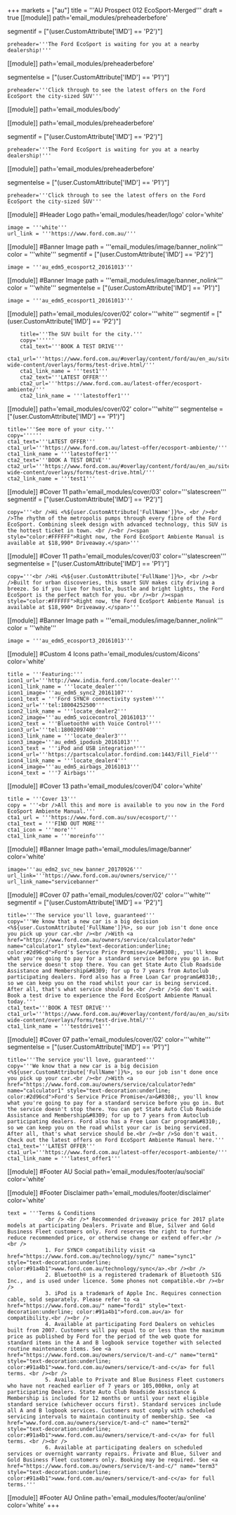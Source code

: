 +++
markets = ["au"]
title = '''AU Prospect 012 EcoSport-Merged'''
draft = true
[[module]]
path='email_modules/preheaderbefore'

segmentif = ["(user.CustomAttribute['IMD'] == 'P2')"]

	preheader='''The Ford EcoSport is waiting for you at a nearby dealership!'''

[[module]]
path='email_modules/preheaderbefore'

segmentelse = ["(user.CustomAttribute['IMD'] == 'P1')"]

	preheader='''Click through to see the latest offers on the Ford EcoSport the city-sized SUV'''

[[module]]
path='email_modules/body'


[[module]]
path='email_modules/preheaderbefore'

segmentif = ["(user.CustomAttribute['IMD'] == 'P2')"]

	preheader='''The Ford EcoSport is waiting for you at a nearby dealership!'''

[[module]]
path='email_modules/preheaderbefore'

segmentelse = ["(user.CustomAttribute['IMD'] == 'P1')"]

	preheader='''Click through to see the latest offers on the Ford EcoSport the city-sized SUV'''

[[module]] #Header Logo
path='email_modules/header/logo'
color='white'

	image = '''white'''
	url_link = '''https://www.ford.com.au/'''

[[module]] #Banner Image
path = '''email_modules/image/banner_nolink'''
color = '''white'''
segmentif = ["(user.CustomAttribute['IMD'] == 'P2')"]

	image = '''au_edm5_ecosport2_20161013'''

[[module]] #Banner Image
path = '''email_modules/image/banner_nolink'''
color = '''white'''
segmentelse = ["(user.CustomAttribute['IMD'] == 'P1')"]

	image = '''au_edm5_ecosport1_20161013'''

[[module]]
path='email_modules/cover/02'
color='''white'''
segmentif = ["(user.CustomAttribute['IMD'] == 'P2')"]

		title='''The SUV built for the city.'''
		copy=''''''
		cta1_text='''BOOK A TEST DRIVE'''
		cta1_url='''https://www.ford.com.au/#overlay/content/ford/au/en_au/site-wide-content/overlays/forms/test-drive.html/'''
		cta1_link_name = '''test1'''
		cta2_text='''LATEST OFFER'''
		cta2_url='''https://www.ford.com.au/latest-offer/ecosport-ambiente/'''
		cta2_link_name = '''latestoffer1'''

[[module]]
path='email_modules/cover/02'
color='''white'''
segmentelse = ["(user.CustomAttribute['IMD'] == 'P1')"]

	title='''See more of your city.'''
	copy=''''''
	cta1_text='''LATEST OFFER'''
	cta1_url='''https://www.ford.com.au/latest-offer/ecosport-ambiente/'''
	cta1_link_name = '''latestoffer1'''
	cta2_text='''BOOK A TEST DRIVE'''
	cta2_url='''https://www.ford.com.au/#overlay/content/ford/au/en_au/site-wide-content/overlays/forms/test-drive.html/'''
	cta2_link_name = '''test1'''

[[module]] #Cover 11
path='email_modules/cover/03'
color='''slatescreen'''
segmentif = ["(user.CustomAttribute['IMD'] == 'P2')"]

	copy='''<br />Hi <%${user.CustomAttribute['FullName']}%>, <br /><br />The rhythm of the metropolis pumps through every fibre of the Ford EcoSport. Combining sleek design with advanced technology, this SUV is the hottest ticket in town. <br /><br /><span style="color:#FFFFFF">Right now, the Ford EcoSport Ambiente Manual is available at $18,990* Driveaway.</span>'''

[[module]] #Cover 11
path='email_modules/cover/03'
color='''slatescreen'''
segmentelse = ["(user.CustomAttribute['IMD'] == 'P1')"]

	copy='''<br />Hi <%${user.CustomAttribute['FullName']}%>, <br /><br />Built for urban discoveries, this smart SUV makes city driving a breeze. So if you live for hustle, bustle and bright lights, the Ford EcoSport is the perfect match for you. <br /><br /><span style="color:#FFFFFF">Right now, the Ford EcoSport Ambiente Manual is available at $18,990* Driveaway.</span>'''


[[module]] #Banner Image
path = '''email_modules/image/banner_nolink'''
color = '''white'''

	image = '''au_edm5_ecosport3_20161013'''

[[module]] #Custom 4 Icons
path='email_modules/custom/4icons'
color='white'

	title = '''Featuring:'''
	icon1_url='''http://www.india.ford.com/locate-dealer'''
	icon1_link_name = '''locate_dealer'''
	icon1_image='''au_edm5_sync2_20161107'''
	icon1_text = '''Ford SYNC® connectivity system¹'''
	icon2_url='''tel:18004252500'''
	icon2_link_name = '''locate_dealer2'''
	icon2_image='''au_edm5_voicecontrol_20161013'''
	icon2_text = '''Bluetooth® with Voice Control²'''
	icon3_url='''tel:18002097400'''
	icon3_link_name = '''locate_dealer3'''
	icon3_image='''au_edm5_ipodusb_20161013'''
	icon3_text = '''iPod and USB integration³'''
	icon4_url='''https://partscalculator.fordind.com:1443/Fill_Field'''
	icon4_link_name = '''locate_dealer4'''
	icon4_image='''au_edm5_airbags_20161013'''
	icon4_text = '''7 Airbags'''

[[module]] #Cover 13
path='email_modules/cover/04'
color='white'

	title = '''Cover 13'''
	copy = '''<br />All this and more is available to you now in the Ford EcoSport Ambiente Manual.'''
	cta1_url = '''https://www.ford.com.au/suv/ecosport/'''
	cta1_text = '''FIND OUT MORE'''
	cta1_icon = '''more'''
	cta1_link_name = '''moreinfo'''

[[module]] #Banner Image
path='email_modules/image/banner'
color='white'

	image='''au_edm2_svc_new_banner_20170926'''
	url_link='''https://www.ford.com.au/owners/service/'''
	url_link_name="servicebanner"

[[module]] #Cover 07
path='email_modules/cover/02'
color='''white'''
segmentif = ["(user.CustomAttribute['IMD'] == 'P2')"]

	title='''The service you'll love, guaranteed'''
	copy='''We know that a new car is a big decision <%${user.CustomAttribute['FullName']}%>, so our job isn't done once you pick up your car.<br /><br />With <a href="https://www.ford.com.au/owners/service/calculator?edm" name="calculator1" style="text-decoration:underline; color:#2d96cd">Ford's Service Price Promise</a>&#8308;, you'll know what you're going to pay for a standard service before you go in. But the service doesn't stop there. You can get State Auto Club Roadside Assistance and Membership&#8309; for up to 7 years from Autoclub participating dealers. Ford also has a Free Loan Car program&#8310;, so we can keep you on the road whilst your car is being serviced. After all, that's what service should be.<br /><br />So don't wait. Book a test drive to experience the Ford EcoSport Ambiente Manual today.'''
	cta1_text='''BOOK A TEST DRIVE'''
	cta1_url='''https://www.ford.com.au/#overlay/content/ford/au/en_au/site-wide-content/overlays/forms/test-drive.html/'''
	cta1_link_name = '''testdrive1'''

[[module]] #Cover 07
path='email_modules/cover/02'
color='''white'''
segmentelse = ["(user.CustomAttribute['IMD'] == 'P1')"]

	title='''The service you'll love, guaranteed'''
	copy='''We know that a new car is a big decision <%${user.CustomAttribute['FullName']}%>, so our job isn't done once you pick up your car.<br /><br />With <a href="https://www.ford.com.au/owners/service/calculator?edm" name="calculator1" style="text-decoration:underline; color:#2d96cd">Ford's Service Price Promise</a>&#8308;, you'll know what you're going to pay for a standard service before you go in. But the service doesn't stop there. You can get State Auto Club Roadside Assistance and Membership&#8309; for up to 7 years from Autoclub participating dealers. Ford also has a Free Loan Car program&#8310;, so we can keep you on the road whilst your car is being serviced. After all, that's what service should be.<br /><br />So don't wait. Check out the latest offers on Ford EcoSport Ambiente Manual here.'''
	cta1_text='''LATEST OFFER'''
	cta1_url='''https://www.ford.com.au/latest-offer/ecosport-ambiente/'''
	cta1_link_name = '''latest_offer1'''

[[module]] #Footer AU Social
path='email_modules/footer/au/social'
color='white'

[[module]] #Footer Disclaimer
path='email_modules/footer/disclaimer'
color='white'

	text = '''Terms & Conditions
				<br /> <br />* Recommended driveaway price for 2017 plate models at participating Dealers. Private and Blue, Silver and Gold Business Fleet customers only. Ford reserves the right to further reduce recommended price, or otherwise change or extend offer.<br /><br />
				1. For SYNC® compatibility visit <a href="https://www.ford.com.au/technology/sync/"	name="sync1" style="text-decoration:underline; color:#91a4b1">www.ford.com.au/technology/sync</a>.<br /><br />
				2. Bluetooth® is a registered trademark of Bluetooth SIG Inc., and is used under licence. Some phones not compatible.<br /><br />
				3. iPod is a trademark of Apple Inc. Requires connection cable, sold separately. Please refer to <a href="https://www.ford.com.au/" name="ford1" style="text-decoration:underline; color:#91a4b1">ford.com.au</a> for compatibility.<br /><br />
				4. Available at participating Ford Dealers on vehicles built from 2007. Customers will pay equal to or less than the maximum price as published by Ford for the period of the web quote for standard items in the A and B logbook service together with selected routine maintenance items. See <a href="https://www.ford.com.au/owners/service/t-and-c/" name="term1" style="text-decoration:underline; color:#91a4b1">www.ford.com.au/owners/service/t-and-c</a> for full terms. <br /><br />
				5. Available to Private and Blue Business Fleet customers who have not reached earlier of 7 years or 105,000km, only at participating Dealers. State Auto Club Roadside Assistance & Membership is included for 12 months or until your next eligible standard service (whichever occurs first). Standard services include all A and B logbook services. Customers must comply with scheduled servicing intervals to maintain continuity of membership. See  <a href="www.ford.com.au/owners/service/t-and-c" name="term2" style="text-decoration:underline; color:#91a4b1">www.ford.com.au/owners/service/t-and-c</a> for full terms. <br /><br />
				6. Available at participating dealers on scheduled services or overnight warranty repairs. Private and Blue, Silver and Gold Business Fleet customers only. Booking may be required. See <a href="https://www.ford.com.au/owners/service/t-and-c/" name="term3"	style="text-decoration:underline; color:#91a4b1">www.ford.com.au/owners/service/t-and-c</a> for full terms.'''

[[module]] #Footer AU Online
path='email_modules/footer/au/online'
color='white'
+++
